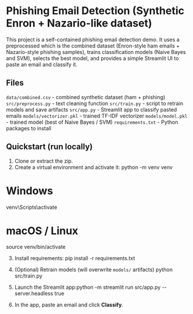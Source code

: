 # Phishing Email Detection (Synthetic Enron + Nazario-like dataset)

This project is a self-contained phishing email detection demo. It uses a preprocessed which is the
combined dataset (Enron-style ham emails + Nazario-style phishing samples), trains classification models (Naive Bayes and SVM), selects the best model, and provides a simple Streamlit UI to paste an email and classify it.

## Files
`data/combined.csv` - combined synthetic dataset (ham + phishing)
 `src/preprocess.py` - text cleaning function
 `src/train.py` - script to retrain models and save artifacts
 `src/app.py` - Streamlit app to classify pasted emails
 `models/vectorizer.pkl` - trained TF-IDF vectorizer
 `models/model.pkl` - trained model (best of Naive Bayes / SVM)
 `requirements.txt` - Python packages to install

## Quickstart (run locally)
1. Clone or extract the zip.
2. Create a virtual environment and activate it:
 python -m venv venv 
# Windows
venv\\Scripts\\activate
# macOS / Linux
source venv/bin/activate

3. Install requirements:
pip install -r requirements.txt

4. (Optional) Retrain models (will overwrite `models/` artifacts)
python src/train.py

5. Launch the Streamlit app:python -m streamlit run src/app.py --server.headless true

6. In the app, paste an email and click **Classify**.


